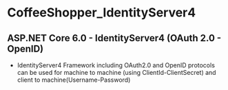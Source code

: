# CoffeeShopper_IdentityServer4
## ASP.NET Core 6.0 - IdentityServer4 (OAuth 2.0 - OpenID)

- IdentityServer4 Framework including OAuth2.0 and OpenID protocols can be used for machine to machine (using ClientId-ClientSecret) and client to machine(Username-Password)

